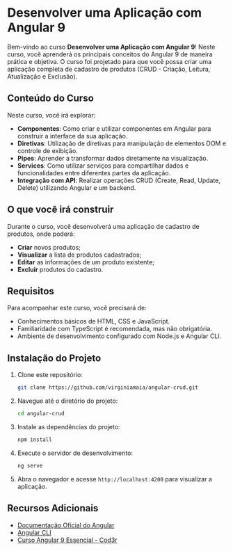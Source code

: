 # Desenvolver uma Aplicação com Angular 9

Bem-vindo ao curso **Desenvolver uma Aplicação com Angular 9**! Neste curso, você aprenderá os principais conceitos do Angular 9 de maneira prática e objetiva. O curso foi projetado para que você possa criar uma aplicação completa de cadastro de produtos (CRUD - Criação, Leitura, Atualização e Exclusão).

## Conteúdo do Curso

Neste curso, você irá explorar:

- **Componentes**: Como criar e utilizar componentes em Angular para construir a interface da sua aplicação.
- **Diretivas**: Utilização de diretivas para manipulação de elementos DOM e controle de exibição.
- **Pipes**: Aprender a transformar dados diretamente na visualização.
- **Services**: Como utilizar serviços para compartilhar dados e funcionalidades entre diferentes partes da aplicação.
- **Integração com API**: Realizar operações CRUD (Create, Read, Update, Delete) utilizando Angular e um backend.

## O que você irá construir

Durante o curso, você desenvolverá uma aplicação de cadastro de produtos, onde poderá:

- **Criar** novos produtos;
- **Visualizar** a lista de produtos cadastrados;
- **Editar** as informações de um produto existente;
- **Excluir** produtos do cadastro.

## Requisitos

Para acompanhar este curso, você precisará de:

- Conhecimentos básicos de HTML, CSS e JavaScript.
- Familiaridade com TypeScript é recomendada, mas não obrigatória.
- Ambiente de desenvolvimento configurado com Node.js e Angular CLI.

## Instalação do Projeto

1. Clone este repositório:

   ```bash
   git clone https://github.com/virginiamaia/angular-crud.git
   ```

2. Navegue até o diretório do projeto:

   ```bash
   cd angular-crud
   ```

3. Instale as dependências do projeto:

   ```bash
   npm install
   ```

4. Execute o servidor de desenvolvimento:

   ```bash
   ng serve
   ```

5. Abra o navegador e acesse `http://localhost:4200` para visualizar a aplicação.

## Recursos Adicionais

- [Documentação Oficial do Angular](https://angular.io/docs)
- [Angular CLI](https://angular.io/cli)
- [Curso Angular 9 Essencial - Cod3r](https://www.cod3r.com.br/courses/angular-9-essencial)
